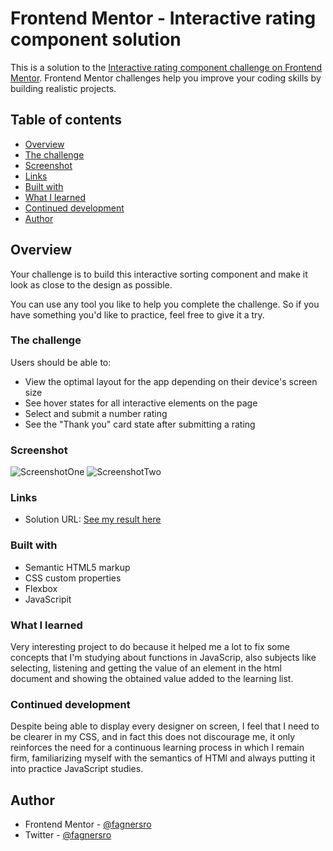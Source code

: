 # Frontend Mentor - Interactive rating component solution

This is a solution to the [Interactive rating component challenge on Frontend Mentor](https://www.frontendmentor.io/challenges/interactive-rating-component-koxpeBUmI). Frontend Mentor challenges help you improve your coding skills by building realistic projects.

## Table of contents

- [Overview](#overview)
- [The challenge](#the-challenge)
- [Screenshot](#screenshot)
- [Links](#links)
- [Built with](#built-with)
- [What I learned](#what-i-learned)
- [Continued development](#continued-development)
- [Author](#author)

## Overview

Your challenge is to build this interactive sorting component and make it look as close to the design as possible.

You can use any tool you like to help you complete the challenge. So if you have something you'd like to practice, feel free to give it a try.

### The challenge

Users should be able to:

- View the optimal layout for the app depending on their device's screen size
- See hover states for all interactive elements on the page
- Select and submit a number rating
- See the "Thank you" card state after submitting a rating

### Screenshot

![ScreenshotOne](./design/screenshotOne.png)
![ScreenshotTwo](./design/screenshotTwo.png)

### Links

- Solution URL: [See my result here](https://fagnersro.github.io/interactive-rating/)

### Built with

- Semantic HTML5 markup
- CSS custom properties
- Flexbox
- JavaScripit

### What I learned

Very interesting project to do because it helped me a lot to fix some concepts that I'm studying about functions in JavaScrip, also subjects like selecting, listening and getting the value of an element in the html document and showing the obtained value added to the learning list.

### Continued development

Despite being able to display every designer on screen, I feel that I need to be clearer in my CSS, and in fact this does not discourage me, it only reinforces the need for a continuous learning process in which I remain firm, familiarizing myself with the semantics of HTMl and always putting it into practice JavaScript studies.

## Author

- Frontend Mentor - [@fagnersro](https://www.frontendmentor.io/profile/fagnersro)
- Twitter - [@fagnersro](https://www.twitter.com/fagnersro)

